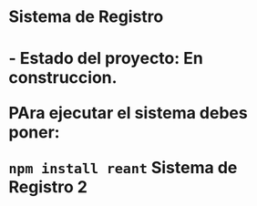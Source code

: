 <h1> Sistema de Registro <h1>
- Estado del proyecto: En construccion.

PAra ejecutar el sistema debes poner:

```npm install reant```
Sistema de Registro 2
